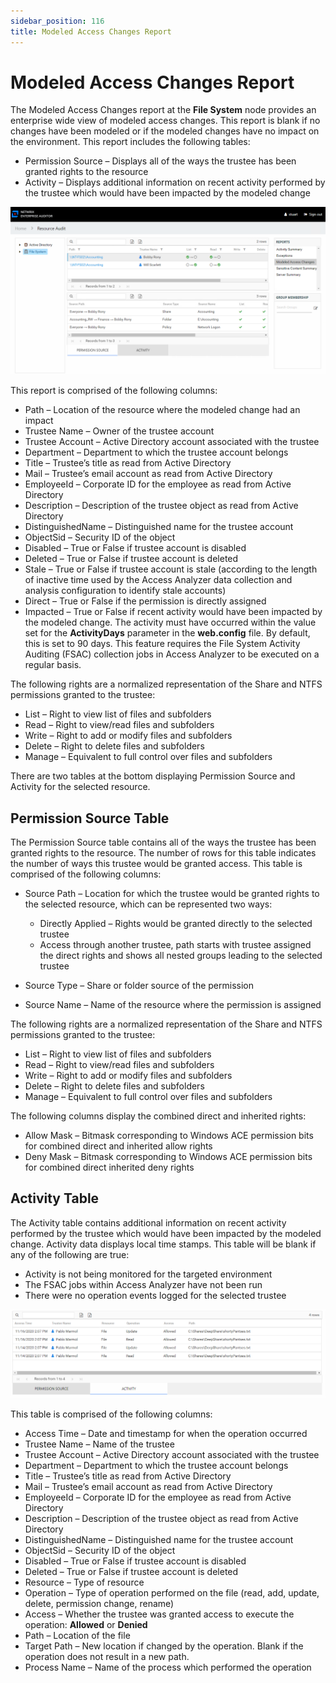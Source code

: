 ```yaml
---
sidebar_position: 116
title: Modeled Access Changes Report
---
```


# Modeled Access Changes Report

The Modeled Access Changes report at the **File System** node provides an enterprise wide view of modeled access changes. This report is blank if no changes have been modeled or if the modeled changes have no impact on the environment. This report includes the following tables:

* Permission Source – Displays all of the ways the trustee has been granted rights to the resource
* Activity – Displays additional information on recent activity performed by the trustee which would have been impacted by the modeled change

![Modeled Access Changes report](../../../../../../../static/Content/Resources/Images/Access/InformationCenter/ResourceAudit/ChangeModeling/ModeledAccessChanges.png "Modeled Access Changes report")

This report is comprised of the following columns:

* Path – Location of the resource where the modeled change had an impact
* Trustee Name – Owner of the trustee account
* Trustee Account – Active Directory account associated with the trustee
* Department – Department to which the trustee account belongs
* Title – Trustee’s title as read from Active Directory
* Mail – Trustee’s email account as read from Active Directory
* EmployeeId – Corporate ID for the employee as read from Active Directory
* Description – Description of the trustee object as read from Active Directory
* DistinguishedName – Distinguished name for the trustee account
* ObjectSid – Security ID of the object
* Disabled – True or False if trustee account is disabled
* Deleted – True or False if trustee account is deleted
* Stale – True or False if trustee account is stale (according to the length of inactive time used by the Access Analyzer data collection and analysis configuration to identify stale accounts)
* Direct – True or False if the permission is directly assigned
* Impacted – True or False if recent activity would have been impacted by the modeled change. The activity must have occurred within the value set for the **ActivityDays** parameter in the **web.config** file. By default, this is set to 90 days. This feature requires the File System Activity Auditing (FSAC) collection jobs in Access Analyzer to be executed on a regular basis.

The following rights are a normalized representation of the Share and NTFS permissions granted to the trustee:

* List – Right to view list of files and subfolders
* Read – Right to view/read files and subfolders
* Write – Right to add or modify files and subfolders
* Delete – Right to delete files and subfolders
* Manage – Equivalent to full control over files and subfolders

There are two tables at the bottom displaying Permission Source and Activity for the selected resource.

## Permission Source Table

The Permission Source table contains all of the ways the trustee has been granted rights to the resource. The number of rows for this table indicates the number of ways this trustee would be granted access. This table is comprised of the following columns:

* Source Path – Location for which the trustee would be granted rights to the selected resource, which can be represented two ways:

  * Directly Applied – Rights would be granted directly to the selected trustee
  * Access through another trustee, path starts with trustee assigned the direct rights and shows all nested groups leading to the selected trustee
* Source Type – Share or folder source of the permission
* Source Name – Name of the resource where the permission is assigned

The following rights are a normalized representation of the Share and NTFS permissions granted to the trustee:

* List – Right to view list of files and subfolders
* Read – Right to view/read files and subfolders
* Write – Right to add or modify files and subfolders
* Delete – Right to delete files and subfolders
* Manage – Equivalent to full control over files and subfolders

The following columns display the combined direct and inherited rights:

* Allow Mask – Bitmask corresponding to Windows ACE permission bits for combined direct and inherited allow rights
* Deny Mask – Bitmask corresponding to Windows ACE permission bits for combined direct inherited deny rights

## Activity Table

The Activity table contains additional information on recent activity performed by the trustee which would have been impacted by the modeled change. Activity data displays local time stamps. This table will be blank if any of the following are true:

* Activity is not being monitored for the targeted environment
* The FSAC jobs within Access Analyzer have not been run
* There were no operation events logged for the selected trustee

![Activity Table](../../../../../../../static/Content/Resources/Images/Access/InformationCenter/ResourceAudit/ChangeModeling/ActivityTable.png "Activity Table")

This table is comprised of the following columns:

* Access Time – Date and timestamp for when the operation occurred
* Trustee Name – Name of the trustee
* Trustee Account – Active Directory account associated with the trustee
* Department – Department to which the trustee account belongs
* Title – Trustee’s title as read from Active Directory
* Mail – Trustee’s email account as read from Active Directory
* EmployeeId – Corporate ID for the employee as read from Active Directory
* Description – Description of the trustee object as read from Active Directory
* DistinguishedName – Distinguished name for the trustee account
* ObjectSid – Security ID of the object
* Disabled – True or False if trustee account is disabled
* Deleted – True or False if trustee account is deleted
* Resource – Type of resource
* Operation – Type of operation performed on the file (read, add, update, delete, permission change, rename)
* Access – Whether the trustee was granted access to execute the operation: **Allowed** or **Denied**
* Path – Location of the file
* Target Path – New location if changed by the operation. Blank if the operation does not result in a new path.
* Process Name – Name of the process which performed the operation